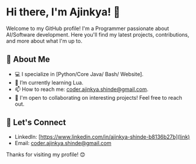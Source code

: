 <!--
**Ajinkya-Manoj-Shinde/Ajinkya-Manoj-Shinde** is a ✨ _special_ ✨ repository because its `README.md` (this file) appears on your GitHub profile.

Here are some ideas to get you started:

- 🔭 I’m currently working on ...
- 🌱 I’m currently learning ...
- 👯 I’m looking to collaborate on ...
- 🤔 I’m looking for help with ...
- 💬 Ask me about ...
- 📫 How to reach me: ...
- 😄 Pronouns: ...
- ⚡ Fun fact: ...
-->
# Hi there, I'm Ajinkya! 👋

Welcome to my GitHub profile! I'm a Programmer passionate about AI/Software development. Here you'll find my latest projects, contributions, and more about what I'm up to.

## 🚀 About Me
- 💻 I specialize in [Python/Core Java/ Bash/ Website].
- 🌱 I’m currently learning Lua.
- 📫 How to reach me: coder.ajinkya.shinde@gmail.com.
- 📝 I'm open to collaborating on interesting projects! Feel free to reach out.



## 🤝 Let's Connect
- LinkedIn: [https://www.linkedin.com/in/ajinkya-shinde-b8136b27b](link)
- Email: [coder.ajinkya.shinde@gmail.com](mailto:your-email@example.com)

Thanks for visiting my profile! 😊
